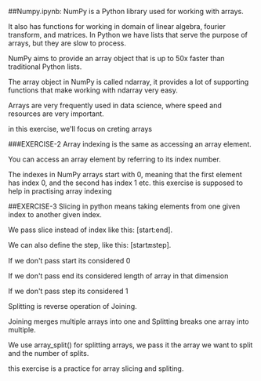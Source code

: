 ##Numpy.ipynb:
NumPy is a Python library used for working with arrays.

It also has functions for working in domain of linear algebra, fourier transform, and matrices.
In Python we have lists that serve the purpose of arrays, but they are slow to process.

NumPy aims to provide an array object that is up to 50x faster than traditional Python lists.

The array object in NumPy is called ndarray, it provides a lot of supporting functions that make working with ndarray very easy.

Arrays are very frequently used in data science, where speed and resources are very important.

in this exercise, we'll focus on creting arrays


###EXERCISE-2
Array indexing is the same as accessing an array element.

You can access an array element by referring to its index number.

The indexes in NumPy arrays start with 0, meaning that the first element has index 0, and the second has index 1 etc.
this exercise is supposed to help in practising array indexing

##EXERCISE-3
Slicing in python means taking elements from one given index to another given index.

We pass slice instead of index like this: [start:end].

We can also define the step, like this: [start:end:step].

If we don't pass start its considered 0

If we don't pass end its considered length of array in that dimension

If we don't pass step its considered 1

Splitting is reverse operation of Joining.

Joining merges multiple arrays into one and Splitting breaks one array into multiple.

We use array_split() for splitting arrays, we pass it the array we want to split and the number of splits.

this exercise is a practice for array slicing and spliting.

